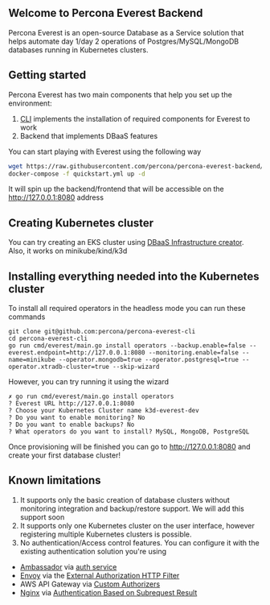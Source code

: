## Welcome to Percona Everest Backend

Percona Everest is an open-source Database as a Service solution that helps automate day 1/day 2 operations of Postgres/MySQL/MongoDB databases running in Kubernetes clusters.

## Getting started 

Percona Everest has two main components that help you set up the environment:

1. [CLI](https://github.com/percona/percona-everest-cli) implements the installation of required components for Everest to work
2. Backend that implements DBaaS features

You can start playing with Everest using the following way

```sh
wget https://raw.githubusercontent.com/percona/percona-everest-backend/main/quickstart.yml
docker-compose -f quickstart.yml up -d
```
It will spin up the backend/frontend that will be accessible on the http://127.0.0.1:8080 address

## Creating Kubernetes cluster

You can try creating an EKS cluster using [DBaaS Infrastructure creator](https://percona.community/labs/dbaas-creator/). Also, it works on minikube/kind/k3d

## Installing everything needed into the Kubernetes cluster

To install all required operators in the headless mode you can run these commands

```
git clone git@github.com:percona/percona-everest-cli
cd percona-everest-cli
go run cmd/everest/main.go install operators --backup.enable=false --everest.endpoint=http://127.0.0.1:8080 --monitoring.enable=false --name=minikube --operator.mongodb=true --operator.postgresql=true --operator.xtradb-cluster=true --skip-wizard
```
However, you can try running it using the wizard

```
✗ go run cmd/everest/main.go install operators
? Everest URL http://127.0.0.1:8080
? Choose your Kubernetes Cluster name k3d-everest-dev
? Do you want to enable monitoring? No
? Do you want to enable backups? No
? What operators do you want to install? MySQL, MongoDB, PostgreSQL
```
Once provisioning will be finished you can go to http://127.0.0.1:8080 and create your first database cluster!

## Known limitations

1. It supports only the basic creation of database clusters without monitoring integration and backup/restore support. We will add this support soon
2. It supports only one Kubernetes cluster on the user interface, however registering multiple Kubernetes clusters is possible.
3. No authentication/Access control features. You can configure it with the existing authentication solution you're using 
  * [Ambassador](https://github.com/datawire/ambassador) via
  [auth service](https://www.getambassador.io/reference/services/auth-service)
  * [Envoy](https://www.envoyproxy.io) via the
  [External Authorization HTTP Filter](https://www.envoyproxy.io/docs/envoy/latest/intro/arch_overview/security/ext_authz_filter.html)
  * AWS API Gateway via
  [Custom Authorizers](https://aws.amazon.com/de/blogs/compute/introducing-custom-authorizers-in-amazon-api-gateway/)
  * [Nginx](https://www.nginx.com) via
  [Authentication Based on Subrequest Result](https://docs.nginx.com/nginx/admin-guide/security-controls/configuring-subrequest-authentication/)
